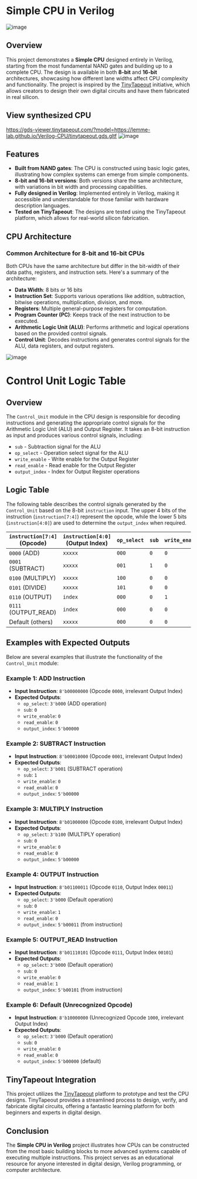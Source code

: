 # **Simple CPU in Verilog**

![image](https://github.com/user-attachments/assets/73fa615a-117e-4310-bf4c-5ecbdb8d7784)

## Overview

This project demonstrates a **Simple CPU** designed entirely in Verilog, starting from the most fundamental NAND gates and building up to a complete CPU. The design is available in both **8-bit** and **16-bit** architectures, showcasing how different lane widths affect CPU complexity and functionality. The project is inspired by the [TinyTapeout](https://tinytapeout.com/) initiative, which allows creators to design their own digital circuits and have them fabricated in real silicon.

## View synthesized CPU
https://gds-viewer.tinytapeout.com/?model=https://lemme-lab.github.io/Verilog-CPU/tinytapeout.gds.gltf
![image](https://github.com/user-attachments/assets/1af35421-4eff-4719-ae23-c13788dd2b57)

## Features

- **Built from NAND gates**: The CPU is constructed using basic logic gates, illustrating how complex systems can emerge from simple components.
- **8-bit and 16-bit versions**: Both versions share the same architecture, with variations in bit width and processing capabilities.
- **Fully designed in Verilog**: Implemented entirely in Verilog, making it accessible and understandable for those familiar with hardware description languages.
- **Tested on TinyTapeout**: The designs are tested using the TinyTapeout platform, which allows for real-world silicon fabrication.

## CPU Architecture

### Common Architecture for 8-bit and 16-bit CPUs

Both CPUs have the same architecture but differ in the bit-width of their data paths, registers, and instruction sets. Here's a summary of the architecture:

- **Data Width**: 8 bits or 16 bits
- **Instruction Set**: Supports various operations like addition, subtraction, bitwise operations, multiplication, division, and more.
- **Registers**: Multiple general-purpose registers for computation.
- **Program Counter (PC)**: Keeps track of the next instruction to be executed.
- **Arithmetic Logic Unit (ALU)**: Performs arithmetic and logical operations based on the provided control signals.
- **Control Unit**: Decodes instructions and generates control signals for the ALU, data registers, and output registers.

![image](https://github.com/user-attachments/assets/5486cc9f-efb0-47d6-b7a8-a5895b28ec19)

# Control Unit Logic Table

## Overview

The `Control_Unit` module in the CPU design is responsible for decoding instructions and generating the appropriate control signals for the Arithmetic Logic Unit (ALU) and Output Register. It takes an 8-bit instruction as input and produces various control signals, including:

- `sub` - Subtraction signal for the ALU
- `op_select` - Operation select signal for the ALU
- `write_enable` - Write enable for the Output Register
- `read_enable` - Read enable for the Output Register
- `output_index` - Index for Output Register operations

## Logic Table

The following table describes the control signals generated by the `Control_Unit` based on the 8-bit `instruction` input. The upper 4 bits of the instruction (`instruction[7:4]`) represent the opcode, while the lower 5 bits (`instruction[4:0]`) are used to determine the `output_index` when required.

| `instruction[7:4]` (Opcode) | `instruction[4:0]` (Output Index) | `op_select` | `sub` | `write_enable` | `read_enable` | `output_index` |
|-----------------------------|-----------------------------------|-------------|-------|----------------|---------------|----------------|
| `0000` (ADD)                | `xxxxx`                           | `000`       | `0`   | `0`            | `0`           | `00000`        |
| `0001` (SUBTRACT)           | `xxxxx`                           | `001`       | `1`   | `0`            | `0`           | `00000`        |
| `0100` (MULTIPLY)           | `xxxxx`                           | `100`       | `0`   | `0`            | `0`           | `00000`        |
| `0101` (DIVIDE)             | `xxxxx`                           | `101`       | `0`   | `0`            | `0`           | `00000`        |
| `0110` (OUTPUT)             | `index`                           | `000`       | `0`   | `1`            | `0`           | `index`        |
| `0111` (OUTPUT_READ)        | `index`                           | `000`       | `0`   | `0`            | `1`           | `index`        |
| Default (others)            | `xxxxx`                           | `000`       | `0`   | `0`            | `0`           | `00000`        |

## Examples with Expected Outputs

Below are several examples that illustrate the functionality of the `Control_Unit` module:

### Example 1: ADD Instruction

- **Input Instruction**: `8'b00000000` (Opcode `0000`, irrelevant Output Index)
- **Expected Outputs**:
  - `op_select`: `3'b000` (ADD operation)
  - `sub`: `0`
  - `write_enable`: `0`
  - `read_enable`: `0`
  - `output_index`: `5'b00000`

### Example 2: SUBTRACT Instruction

- **Input Instruction**: `8'b00010000` (Opcode `0001`, irrelevant Output Index)
- **Expected Outputs**:
  - `op_select`: `3'b001` (SUBTRACT operation)
  - `sub`: `1`
  - `write_enable`: `0`
  - `read_enable`: `0`
  - `output_index`: `5'b00000`

### Example 3: MULTIPLY Instruction

- **Input Instruction**: `8'b01000000` (Opcode `0100`, irrelevant Output Index)
- **Expected Outputs**:
  - `op_select`: `3'b100` (MULTIPLY operation)
  - `sub`: `0`
  - `write_enable`: `0`
  - `read_enable`: `0`
  - `output_index`: `5'b00000`

### Example 4: OUTPUT Instruction

- **Input Instruction**: `8'b01100011` (Opcode `0110`, Output Index `00011`)
- **Expected Outputs**:
  - `op_select`: `3'b000` (Default operation)
  - `sub`: `0`
  - `write_enable`: `1`
  - `read_enable`: `0`
  - `output_index`: `5'b00011` (from instruction)

### Example 5: OUTPUT_READ Instruction

- **Input Instruction**: `8'b01110101` (Opcode `0111`, Output Index `00101`)
- **Expected Outputs**:
  - `op_select`: `3'b000` (Default operation)
  - `sub`: `0`
  - `write_enable`: `0`
  - `read_enable`: `1`
  - `output_index`: `5'b00101` (from instruction)

### Example 6: Default (Unrecognized Opcode)

- **Input Instruction**: `8'b10000000` (Unrecognized Opcode `1000`, irrelevant Output Index)
- **Expected Outputs**:
  - `op_select`: `3'b000` (Default operation)
  - `sub`: `0`
  - `write_enable`: `0`
  - `read_enable`: `0`
  - `output_index`: `5'b00000` (default)

## TinyTapeout Integration

This project utilizes the [TinyTapeout](https://tinytapeout.com/) platform to prototype and test the CPU designs. TinyTapeout provides a streamlined process to design, verify, and fabricate digital circuits, offering a fantastic learning platform for both beginners and experts in digital design.

## Conclusion

The **Simple CPU in Verilog** project illustrates how CPUs can be constructed from the most basic building blocks to more advanced systems capable of executing multiple instructions. This project serves as an educational resource for anyone interested in digital design, Verilog programming, or computer architecture.

